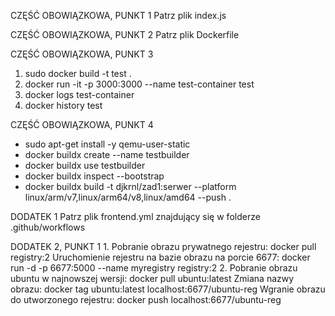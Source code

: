 CZĘŚĆ OBOWIĄZKOWA, PUNKT 1
Patrz plik index.js

CZĘŚĆ OBOWIĄZKOWA, PUNKT 2
Patrz plik Dockerfile

CZĘŚĆ OBOWIĄZKOWA, PUNKT 3
1. sudo docker build -t test .
2. docker run -it -p 3000:3000 --name test-container test
3. docker logs test-container
4. docker history test

CZĘŚĆ OBOWIĄZKOWA, PUNKT 4
- sudo apt-get install -y qemu-user-static
- docker buildx create --name testbuilder
- docker buildx use testbuilder
- docker buildx inspect --bootstrap
- docker buildx build -t djkrnl/zad1:serwer --platform linux/arm/v7,linux/arm64/v8,linux/amd64 --push .

DODATEK 1
Patrz plik frontend.yml znajdujący się w folderze .github/workflows

DODATEK 2, PUNKT 1
1.
Pobranie obrazu prywatnego rejestru: 
docker pull registry:2
Uruchomienie rejestru na bazie obrazu na porcie 6677:
docker run -d -p 6677:5000 --name myregistry registry:2
2.
Pobranie obrazu ubuntu w najnowszej wersji:
docker pull ubuntu:latest
Zmiana nazwy obrazu:
docker tag ubuntu:latest localhost:6677/ubuntu-reg
Wgranie obrazu do utworzonego rejestru:
docker push localhost:6677/ubuntu-reg